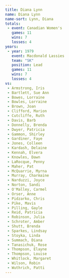 ```yaml
---
title: Diana Lynn
name: Diana Lynn
name-sort: Lynn, Diana
totals:
 - event: Canadian Women's
   games: 11
   wins: 7
   losses: 4
years:
 - year: 1979
   event: Macdonald Lassies
   team: "SK"
   position: Lead
   games: 11
   wins: 7
   losses: 4
vs:
 - Armstrong, Iris
 - Bartlett, Sue Ann
 - Bowes, Lorraine
 - Bowles, Lorraine
 - Brown, Joan
 - Clifford, Marion
 - Cutcliffe, Ruth
 - Davis, Barb
 - Donnelly, Brenda
 - Dwyer, Patricia
 - Gammon, Shirley
 - Gardiner, Faye
 - Jones, Colleen
 - Kardash, Delaine
 - Kennah, Elvera
 - Knowles, Dawn
 - LaRocque, Penny
 - Maher, Pat
 - McQuarrie, Myrna
 - Murray, Charmaine
 - Narduzzi, Joyce
 - Norton, Sandi
 - O'Malley, Carmel
 - Orser, Anne
 - Pidzarko, Chris
 - Pike, Mavis
 - Pilling, Gayle
 - Reid, Patricia
 - Robinson, Julia
 - Schroter, Amber
 - Shutt, Brenda
 - Sparkes, Lindsay
 - Stoyka, Linda
 - Summach, Diana
 - Tanasichuk, Rose
 - Thompson, Elayne
 - Thompson, Louise
 - Whitlock, Margaret
 - Wilson, Robin
 - Wuthrich, Patti
---
```

